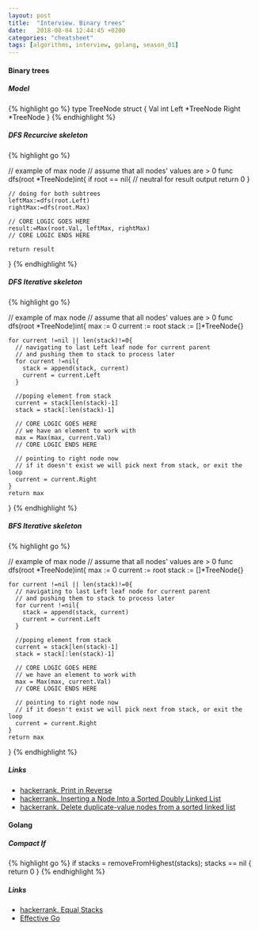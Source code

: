 ```yaml
---
layout: post
title:  "Interview. Binary trees"
date:   2018-08-04 12:44:45 +0200
categories: "cheatsheet"
tags: [algorithms, interview, golang, season_01]
---
```

#### Binary trees

##### Model

{% highlight go %}
type TreeNode struct {
      Val int
      Left *TreeNode
      Right *TreeNode
}
{% endhighlight %}

##### DFS Recurcive skeleton
{% highlight go %}

// example of max node
// assume that all nodes' values are > 0
func dfs(root *TreeNode)int{
    if root == nil{
      // neutral for result output
      return 0
    }

    // doing for both subtrees
    leftMax:=dfs(root.Left)
    rightMax:=dfs(root.Max)

    // CORE LOGIC GOES HERE
    result:=Max(root.Val, leftMax, rightMax)
    // CORE LOGIC ENDS HERE

    return result
}
{% endhighlight %}

##### DFS Iterative skeleton
{% highlight go %}

// example of max node
// assume that all nodes' values are > 0
func dfs(root *TreeNode)int{
    max := 0
    current  := root
    stack := []*TreeNode{}

    for current !=nil || len(stack)!=0{
      // navigating to last Left leaf node for current parent
      // and pushing them to stack to process later
      for current !=nil{
        stack = append(stack, current)
        current = current.Left
      }

      //poping element from stack
      current = stack[len(stack)-1]
      stack = stack[:len(stack)-1]

      // CORE LOGIC GOES HERE
      // we have an element to work with
      max = Max(max, current.Val)
      // CORE LOGIC ENDS HERE

      // pointing to right node now
      // if it doesn't exist we will pick next from stack, or exit the loop
      current = current.Right
    }
    return max
}
{% endhighlight %}

##### BFS Iterative skeleton
{% highlight go %}

// example of max node
// assume that all nodes' values are > 0
func dfs(root *TreeNode)int{
    max := 0
    current  := root
    stack := []*TreeNode{}

    for current !=nil || len(stack)!=0{
      // navigating to last Left leaf node for current parent
      // and pushing them to stack to process later
      for current !=nil{
        stack = append(stack, current)
        current = current.Left
      }

      //poping element from stack
      current = stack[len(stack)-1]
      stack = stack[:len(stack)-1]

      // CORE LOGIC GOES HERE
      // we have an element to work with
      max = Max(max, current.Val)
      // CORE LOGIC ENDS HERE

      // pointing to right node now
      // if it doesn't exist we will pick next from stack, or exit the loop
      current = current.Right
    }
    return max
}
{% endhighlight %}


##### Links
  + [hackerrank. Print in Reverse](https://www.hackerrank.com/challenges/print-the-elements-of-a-linked-list-in-reverse/submissions)
  + [hackerrank. Inserting a Node Into a Sorted Doubly Linked List](https://www.hackerrank.com/challenges/insert-a-node-into-a-sorted-doubly-linked-list/submissions)
  + [hackerrank. Delete duplicate-value nodes from a sorted linked list](https://www.hackerrank.com/challenges/delete-duplicate-value-nodes-from-a-sorted-linked-list/submissions)

#### Golang
##### Compact If

{% highlight go %}
if stacks = removeFromHighest(stacks); stacks == nil {
            return 0
}
{% endhighlight %}

##### Links
  + [hackerrank. Equal Stacks](https://www.hackerrank.com/challenges/equal-stacks/submissions/code/80440754)
  + [Effective Go](https://web.archive.org/web/20180326130602/https://golang.org/doc/effective_go.html#if)
